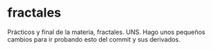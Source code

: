 # fractales
Prácticos y final de la materia, fractales. UNS.
Hago unos pequeños cambios para ir probando esto del commit y sus derivados.
